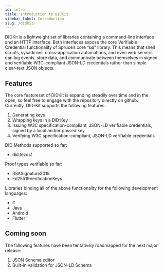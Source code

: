 ```yaml
---
id: intro
title: Introduction to DIDKit
sidebar_label: Introduction
slug: /didkit/
---
```


DIDKit is a lightweight set of libraries containing a command-line interface and an HTTP interface. Both interfaces expose the core Verifiable Credential functionality of Spruce’s core “ssi” library. This means that shell scripts, sysadmins, cross-application automations, and even web servers can log events, store data, and communicate between themselves in signed and verifiable W3C-compliant JSON-LD credentials rather than simple clear-text JSON objects.

## Features

The core featureset of DIDKit is expanding steadily over time and in the open, so feel free to engage with the repository directly on github. Currently, DID-Kit supports the following features:

1. Generating keys
2. Wrapping keys in a DID:Key 
3. Issuing W3C specification-compliant, JSON-LD verifiable credentials, signed by a local and/or passed key
4. Verifying W3C specification-compliant, JSON-LD verifiable credentials

DID Methods supported so far: 
* did:tezos1

Proof types verifiable so far:
* RSASignature2018
* Ed25519VerificationKeys

Libraries binding all of the above functionality for the following development languages:
* C
* Java
* Android
* Flutter


## Coming soon

The following features have been tentatively roadmapped for the next major release:
1. JSON Schema editor
2. Built-in validation for JSON-LD Schema